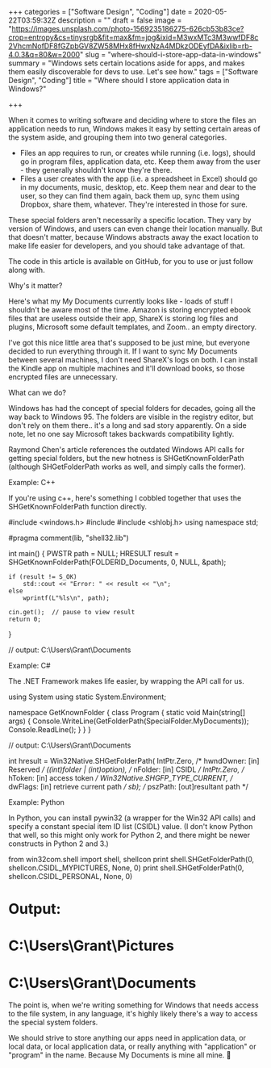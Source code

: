 +++
categories = ["Software Design", "Coding"]
date = 2020-05-22T03:59:32Z
description = ""
draft = false
image = "https://images.unsplash.com/photo-1569235186275-626cb53b83ce?crop=entropy&cs=tinysrgb&fit=max&fm=jpg&ixid=M3wxMTc3M3wwfDF8c2VhcmNofDF8fGZpbGV8ZW58MHx8fHwxNzA4MDkzODEyfDA&ixlib=rb-4.0.3&q=80&w=2000"
slug = "where-should-i-store-app-data-in-windows"
summary = "Windows sets certain locations aside for apps, and makes them easily discoverable for devs to use. Let's see how."
tags = ["Software Design", "Coding"]
title = "Where should I store application data in Windows?"

+++


When it comes to writing software and deciding where to store the files an application needs to run, Windows makes it easy by setting certain areas of the system aside, and grouping them into two general categories.

 * Files an app requires to run, or creates while running (i.e. logs), should go in program files, application data, etc. Keep them away from the user - they generally shouldn't know they're there.
 * Files a user creates with the app (i.e. a spreadsheet in Excel) should go in my documents, music, desktop, etc. Keep them near and dear to the user, so they can find them again, back them up, sync them using Dropbox, share them, whatever. They're interested in those for sure.

These special folders aren't necessarily a specific location. They vary by version of Windows, and users can even change their location manually. But that doesn't matter, because Windows abstracts away the exact location to make life easier for developers, and you should take advantage of that.



The code in this article is available on GitHub, for you to use or just follow along with.




Why's it matter?

Here's what my My Documents currently looks like - loads of stuff I shouldn't be aware most of the time. Amazon is storing encrypted ebook files that are useless outside their app, ShareX is storing log files and plugins, Microsoft some default templates, and Zoom.. an empty directory.

I've got this nice little area that's supposed to be just mine, but everyone decided to run everything through it. If I want to sync My Documents between several machines, I don't need ShareX's logs on both. I can install the Kindle app on multiple machines and it'll download books, so those encrypted files are unnecessary.


What can we do?

Windows has had the concept of special folders for decades, going all the way back to Windows 95. The folders are visible in the registry editor, but don't rely on them there.. it's a long and sad story apparently. On a side note, let no one say Microsoft takes backwards compatibility lightly.

Raymond Chen's article references the outdated Windows API calls for getting special folders, but the new hotness is SHGetKnownFolderPath (although SHGetFolderPath works as well, and simply calls the former).


Example: C++

If you're using c++, here's something I cobbled together that uses the SHGetKnownFolderPath function directly.

#include <windows.h>
#include <iostream>
#include <shlobj.h>
using namespace std;

#pragma comment(lib, "shell32.lib")

int main() {
    PWSTR path = NULL;
    HRESULT result = SHGetKnownFolderPath(FOLDERID_Documents, 0, NULL, &path);

    if (result != S_OK)
        std::cout << "Error: " << result << "\n";
    else
        wprintf(L"%ls\n", path);

    cin.get();  // pause to view result
    return 0;
}

// output: C:\Users\Grant\Documents


Example: C#

The .NET Framework makes life easier, by wrapping the API call for us.

using System
using static System.Environment;

namespace GetKnownFolder
{
    class Program
    {
        static void Main(string[] args)
        {
            Console.WriteLine(GetFolderPath(SpecialFolder.MyDocuments));
            Console.ReadLine();
        }
    }
}

// output: C:\Users\Grant\Documents

int hresult =
  Win32Native.SHGetFolderPath(
    IntPtr.Zero,                    /* hwndOwner: [in] Reserved */
    ((int)folder | (int)option),    /* nFolder:   [in] CSIDL    */
    IntPtr.Zero,                    /* hToken:    [in] access token */
    Win32Native.SHGFP_TYPE_CURRENT, /* dwFlags:   [in] retrieve current path */
    sb);                            /* pszPath:   [out]resultant path */


Example: Python

In Python, you can install pywin32 (a wrapper for the Win32 API calls) and specify a constant special item ID list (CSIDL) value. (I don't know Python that well, so this might only work for Python 2, and there might be newer constructs in Python 2 and 3.)

from win32com.shell import shell, shellcon
print shell.SHGetFolderPath(0, shellcon.CSIDL_MYPICTURES, None, 0)
print shell.SHGetFolderPath(0, shellcon.CSIDL_PERSONAL, None, 0)

# Output:
# C:\Users\Grant\Pictures
# C:\Users\Grant\Documents

The point is, when we're writing something for Windows that needs access to the file system, in any language, it's highly likely there's a way to access the special system folders.

We should strive to store anything our apps need in application data, or local data, or local application data, or really anything with "application" or "program" in the name. Because My Documents is mine all mine. 🙂